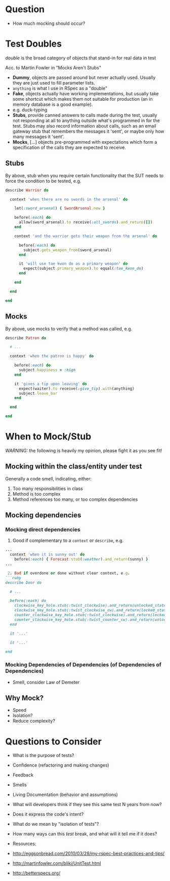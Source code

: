# Question
 - How much mocking should occur?

# Test Doubles

_double_ is the broad category of objects that stand-in for real data in test

Acc. to Martin Fowler in "Mocks Aren't Stubs"
 - **Dummy**, objects are passed around but never actually used. Usually they are just used to fill parameter lists.
  - `anything` is what I use in RSpec as a "double"
 - **Fake**, objects actually have working implementations, but usually take some shortcut which makes them not suitable for production (an in memory database is a good example).
  - e.g. duck-typing
 - **Stubs**, provide canned answers to calls made during the test, usually not responding at all to anything outside what's programmed in for the test. Stubs may also record information about calls, such as an email gateway stub that remembers the messages it 'sent', or maybe only how many messages it 'sent'.
 - **Mocks**, [...] objects pre-programmed with expectations which form a specification of the calls they are expected to receive.

## Stubs
By above, stub when you require certain functionality that the SUT needs to force the condition to be tested, e.g.
```ruby
describe Warrior do

  context 'when there are no swords in the arsenal' do

    let(:sword_arsenal) { SwordArsenal.new }

    before(:each) do
      allow(sword_arsenal).to receive(:all_swords).and_return([])
    end

    context 'and the warrior gets their weapon from the arsenal' do

      before(:each) do
        subject.gets_weapon_from(sword_arsenal)
      end

      it 'will use tae kwon do as a primary weapon' do
        expect(subject.primary_weapon).to equal(:tae_kwon_do)
      end

    end

  end

end
```

## Mocks
By above, use mocks to verify that a method was called, e.g.
```ruby
describe Patron do

  # ...

  context 'when the patron is happy' do

    before(:each) do
      subject.happiness = :high
    end

    it 'gives a tip upon leaving' do
      expect(waiter).to receive(:give_tip).with(anything)
      subject.leave_bar
    end

  end

end
```

# When to Mock/Stub

*WARNING:* the following is heavily my opinion, please fight it as you see fit!

## Mocking within the class/entity under test
Generally a code smell, indicating, either:
 1. Too many responsibilities in class
 2. Method is too complex
 3. Method references too many, or too complex dependencies

## Mocking dependencies

### Mocking direct dependencies
 1. Good if complementary to a `context` or `describe`, e.g.
```ruby
...
  context 'when it is sunny out' do
    before(:each) { Forecast.stub(:weather).and_return(sunny) }
...

 2. Bad if overdone or done without clear context, e.g.
```ruby
describe Door do

  # ...

  before(:each) do
    clockwise_key_hole.stub(:twist_clockwise).and_return(unlocked_state)
    clockwise_key_hole.stub(:twist_clockwise_cw).and_return(locked_state)
    counter_clockwise_key_hole.stub(:twist_clockwise).and_return(locked_state)
    counter_clockwise_key_hole.stub(:twist_counter_cw).and_return(unlocked_state)
  end

  it '...'

  it '...'

end

```

### Mocking Dependencies of Dependencies (of Dependencies of Dependencies)
 - Smell, consider Law of Demeter

## Why Mock?
 - Speed
 - Isolation?
 - Reduce complexity?

# Questions to Consider
 - What is the purpose of tests?
  - Confidence (refactoring and making changes)
  - Feedback
  - Smells
  - Living Documentation (behavior and assumptions)
 - What will developers think if they see this same test N years from now?
  - Does it express the code's intent?
 - What do we mean by "isolation of tests"?
 - How many ways can this *test* break, and what will it tell me if it does?

 - Resources:
  - http://eggsonbread.com/2010/03/28/my-rspec-best-practices-and-tips/
  - http://martinfowler.com/bliki/UnitTest.html
  - http://betterspecs.org/
